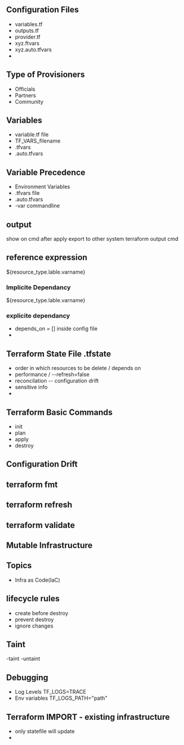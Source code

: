 ## Configuration Files
- variables.tf
- outputs.tf
- provider.tf
- xyz.ftvars
- xyz.auto.tfvars
- 
## Type of Provisioners
  - Officials
  - Partners
  - Community

## Variables
  - variable.tf file
  - TF_VARS_filename
  - .tfvars 
  - .auto.tfvars
  
## Variable Precedence
  - Environment Variables
  - .tfvars file
  - .auto.tfvars
  - -var commandline

## output

show on cmd after apply
export to other system
terraform output  cmd

## reference expression

${resource_type.lable.varname}

### Implicite Dependancy
${resource_type.lable.varname}

### explicite dependancy
- depends_on = [] inside config file
-

## Terraform State File .tfstate
  - order in which resources to be delete / depends on 
  - performance / --refresh=false
  - reconcilation -- configuration drift
  - sensitive info
  - 
## Terraform Basic Commands
- init
- plan
- apply
- destroy


## Configuration Drift

## terraform fmt
## terraform refresh
## terraform validate

## Mutable Infrastructure

## Topics
  - Infra as Code(IaC)

## lifecycle rules
- create before destroy
- prevent destroy
- ignore changes


## Taint
-taint
-untaint

## Debugging
- Log Levels TF_LOGS=TRACE
- Env variables TF_LOGS_PATH="path"

## Terraform IMPORT - existing infrastructure
- only statefile will update
- 
 
